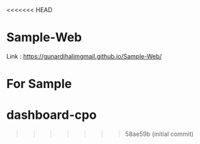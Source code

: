 <<<<<<< HEAD
# Sample-Web
Link : https://gunardihalimgmail.github.io/Sample-Web/

For Sample
=======
# dashboard-cpo
>>>>>>> 58ae59b (initial commit)
